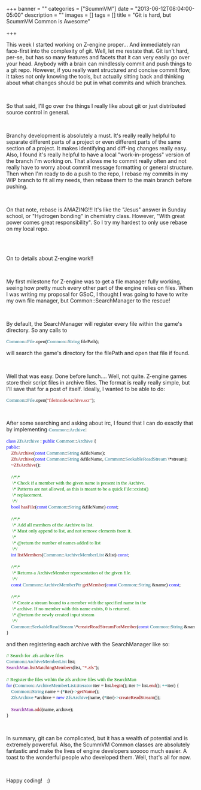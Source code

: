 +++
banner = ""
categories = ["ScummVM"]
date = "2013-06-12T08:04:00-05:00"
description = ""
images = []
tags = []
title = "Git is hard, but ScummVM Common is Awesome"

+++

This week I started working on Z-engine proper... And immediately ran face-first into the complexity of git. Well, let me restate that. Git isn't hard, per-se, but has so many features and facets that it can very easily go over your head. Anybody with a brain can mindlessly commit and push things to a git repo. However, if you really want structured and concise commit flow, it takes not only knowing the tools, but actually sitting back and thinking about what changes should be put in what commits and which branches.

<br/>

So that said, I'll go over the things I really like about git or just distributed source control in general.

<br/>

Branchy development is absolutely a must. It's really really helpful to separate different parts of a project or even different parts of the same section of a project. It makes identifying and diff-ing changes really easy. Also, I found it's really helpful to have a local "work-in-progess" version of the branch I'm working on. That allows me to commit really often and not really have to worry about commit message formatting or general structure. Then when I'm ready to do a push to the repo, I rebase my commits in my WIP branch to fit all my needs, then rebase them to the main branch before pushing.

<br/>

On that note, rebase is AMAZING!!! It's like the "Jesus" answer in Sunday school, or "Hydrogen bonding" in chemistry class. However, "With great power comes great responsibility". So I try my hardest to only use rebase on my local repo.

<br/><br/>

On to details about Z-engine work!!

<br/>

My first milestone for Z-engine was to get a file manager fully working, seeing how pretty much every other part of the engine relies on files. When I was writing my proposal for GSoC, I thought I was going to have to write my own file manager, but Common::SearchManager to the rescue!

<br/>

By default, the SearchManager will register every file within the game's directory. So any calls to
<pre style="font-family:Consolas;font-size:13;color:black;"><span style="color:#216f85;">Common</span>::<span style="color:#216f85;">File</span>.open(<span style="color:#216f85;">Common</span>::<span style="color:#216f85;">String</span>&nbsp;filePath);</pre>

will search the game's directory for the filePath and open that file if found.

<br/>

Well that was easy. Done before lunch.... Well, not quite. Z-engine games store their script files in archive files. The format is really really simple, but I'll save that for a post of itself. Ideally, I wanted to be able to do:
<pre style="font-family:Consolas;font-size:13;color:black;"><span style="color:#216f85;">Common</span>::<span style="color:#216f85;">File</span>.open(<span style="color:#a31515;">&quot;fileInsideArchive.scr&quot;</span>);</pre>

<br/>

After some searching and asking about irc, I found that I can do exactly that by implementing <span style="font-family:Consolas;font-size:13;color:black;"><span style="color:#216f85;">Common</span>::<span style="color:#216f85;">Archive</span></span>:
<pre style="font-family:Consolas;font-size:13;color:black;"><span style="color:blue;">class</span>&nbsp;<span style="color:#216f85;">ZfsArchive</span>&nbsp;:&nbsp;<span style="color:blue;">public</span>&nbsp;<span style="color:#216f85;">Common</span>::<span style="color:#216f85;">Archive</span>&nbsp;{
<span style="color:blue;">public</span>:
&nbsp;&nbsp;&nbsp;&nbsp;<span style="color:#850000;">ZfsArchive</span>(<span style="color:blue;">const</span>&nbsp;<span style="color:#216f85;">Common</span>::<span style="color:#216f85;">String</span>&nbsp;&amp;fileName);
&nbsp;&nbsp;&nbsp;&nbsp;<span style="color:#850000;">ZfsArchive</span>(<span style="color:blue;">const</span>&nbsp;<span style="color:#216f85;">Common</span>::<span style="color:#216f85;">String</span>&nbsp;&amp;fileName,&nbsp;<span style="color:#216f85;">Common</span>::<span style="color:#216f85;">SeekableReadStream</span>&nbsp;\*stream);
&nbsp;&nbsp;&nbsp;&nbsp;<span style="color:#850000;">~</span><span style="color:#850000;">ZfsArchive</span>();
&nbsp;&nbsp;&nbsp;&nbsp;
&nbsp;&nbsp;&nbsp;&nbsp;<span style="color:green;">/\*\*</span>
<span style="color:green;">&nbsp;&nbsp;&nbsp;&nbsp;&nbsp;\*&nbsp;Check&nbsp;if&nbsp;a&nbsp;member&nbsp;with&nbsp;the&nbsp;given&nbsp;name&nbsp;is&nbsp;present&nbsp;in&nbsp;the&nbsp;Archive.</span>
<span style="color:green;">&nbsp;&nbsp;&nbsp;&nbsp;&nbsp;\*&nbsp;Patterns&nbsp;are&nbsp;not&nbsp;allowed,&nbsp;as&nbsp;this&nbsp;is&nbsp;meant&nbsp;to&nbsp;be&nbsp;a&nbsp;quick&nbsp;File::exists()</span>
<span style="color:green;">&nbsp;&nbsp;&nbsp;&nbsp;&nbsp;\*&nbsp;replacement.</span>
<span style="color:green;">&nbsp;&nbsp;&nbsp;&nbsp;&nbsp;\*/</span>
&nbsp;&nbsp;&nbsp;&nbsp;<span style="color:blue;">bool</span>&nbsp;<span style="color:#850000;">hasFile</span>(<span style="color:blue;">const</span>&nbsp;<span style="color:#216f85;">Common</span>::<span style="color:#216f85;">String</span>&nbsp;&amp;fileName)&nbsp;<span style="color:blue;">const</span>;
&nbsp;&nbsp;&nbsp;&nbsp;
&nbsp;&nbsp;&nbsp;&nbsp;<span style="color:green;">/\*\*</span>
<span style="color:green;">&nbsp;&nbsp;&nbsp;&nbsp;&nbsp;\*&nbsp;Add&nbsp;all&nbsp;members&nbsp;of&nbsp;the&nbsp;Archive&nbsp;to&nbsp;list.</span>
<span style="color:green;">&nbsp;&nbsp;&nbsp;&nbsp;&nbsp;\*&nbsp;Must&nbsp;only&nbsp;append&nbsp;to&nbsp;list,&nbsp;and&nbsp;not&nbsp;remove&nbsp;elements&nbsp;from&nbsp;it.</span>
<span style="color:green;">&nbsp;&nbsp;&nbsp;&nbsp;&nbsp;\*</span>
<span style="color:green;">&nbsp;&nbsp;&nbsp;&nbsp;&nbsp;\*&nbsp;@return&nbsp;the&nbsp;number&nbsp;of&nbsp;names&nbsp;added&nbsp;to&nbsp;list</span>
<span style="color:green;">&nbsp;&nbsp;&nbsp;&nbsp;&nbsp;\*/</span>
&nbsp;&nbsp;&nbsp;&nbsp;<span style="color:blue;">int</span>&nbsp;<span style="color:#850000;">listMembers</span>(<span style="color:#216f85;">Common</span>::<span style="color:#216f85;">ArchiveMemberList</span>&nbsp;&amp;list)&nbsp;<span style="color:blue;">const</span>;
&nbsp;&nbsp;&nbsp;&nbsp;
&nbsp;&nbsp;&nbsp;&nbsp;<span style="color:green;">/\*\*</span>
<span style="color:green;">&nbsp;&nbsp;&nbsp;&nbsp;&nbsp;\*&nbsp;Returns&nbsp;a&nbsp;ArchiveMember&nbsp;representation&nbsp;of&nbsp;the&nbsp;given&nbsp;file.</span>
<span style="color:green;">&nbsp;&nbsp;&nbsp;&nbsp;&nbsp;\*/</span>
&nbsp;&nbsp;&nbsp;&nbsp;<span style="color:blue;">const</span>&nbsp;<span style="color:#216f85;">Common</span>::<span style="color:#216f85;">ArchiveMemberPtr</span>&nbsp;<span style="color:#850000;">getMember</span>(<span style="color:blue;">const</span>&nbsp;<span style="color:#216f85;">Common</span>::<span style="color:#216f85;">String</span>&nbsp;&amp;name)&nbsp;<span style="color:blue;">const</span>;
&nbsp;&nbsp;&nbsp;&nbsp;
&nbsp;&nbsp;&nbsp;&nbsp;<span style="color:green;">/\*\*</span>
<span style="color:green;">&nbsp;&nbsp;&nbsp;&nbsp;&nbsp;\*&nbsp;Create&nbsp;a&nbsp;stream&nbsp;bound&nbsp;to&nbsp;a&nbsp;member&nbsp;with&nbsp;the&nbsp;specified&nbsp;name&nbsp;in&nbsp;the</span>
<span style="color:green;">&nbsp;&nbsp;&nbsp;&nbsp;&nbsp;\*&nbsp;archive.&nbsp;If&nbsp;no&nbsp;member&nbsp;with&nbsp;this&nbsp;name&nbsp;exists,&nbsp;0&nbsp;is&nbsp;returned.</span>
<span style="color:green;">&nbsp;&nbsp;&nbsp;&nbsp;&nbsp;\*&nbsp;@return&nbsp;the&nbsp;newly&nbsp;created&nbsp;input&nbsp;stream</span>
<span style="color:green;">&nbsp;&nbsp;&nbsp;&nbsp;&nbsp;\*/</span>
&nbsp;&nbsp;&nbsp;&nbsp;<span style="color:#216f85;">Common</span>::<span style="color:#216f85;">SeekableReadStream</span>&nbsp;\*<span style="color:#850000;">createReadStreamForMember</span>(<span style="color:blue;">const</span>&nbsp;<span style="color:#216f85;">Common</span>::<span style="color:#216f85;">String</span>&nbsp;&amp;name)&nbsp;<span style="color:blue;">const</span>;
}</pre>

and then registering each archive with the SearchManager like so:

<pre style="font-family:Consolas;font-size:13;color:black;"><span style="color:green;">//&nbsp;Search&nbsp;for&nbsp;.zfs&nbsp;archive&nbsp;files</span>
<span style="color:#216f85;">Common</span>::<span style="color:#216f85;">ArchiveMemberList</span>&nbsp;list;
<span style="color:#6f008a;">SearchMan</span>.<span style="color:#850000;">listMatchingMembers</span>(list,&nbsp;<span style="color:#a31515;">&quot;*.zfs&quot;</span>);
 
<span style="color:green;">//&nbsp;Register&nbsp;the&nbsp;files&nbsp;within&nbsp;the&nbsp;zfs&nbsp;archive&nbsp;files&nbsp;with&nbsp;the&nbsp;SearchMan</span>
<span style="color:blue;">for</span>&nbsp;(<span style="color:#216f85;">Common</span>::<span style="color:#216f85;">ArchiveMemberList</span>::<span style="color:#216f85;">iterator</span>&nbsp;iter&nbsp;=&nbsp;list.<span style="color:#850000;">begin</span>();&nbsp;iter&nbsp;<span style="color:teal;">!=</span>&nbsp;list.<span style="color:#850000;">end</span>();&nbsp;<span style="color:teal;">++</span>iter)&nbsp;{
&nbsp;&nbsp;&nbsp;&nbsp;<span style="color:#216f85;">Common</span>::<span style="color:#216f85;">String</span>&nbsp;name&nbsp;=&nbsp;(<span style="color:teal;">*</span>iter)<span style="color:teal;">-&gt;</span><span style="color:#850000;">getName</span>();
&nbsp;&nbsp;&nbsp;&nbsp;<span style="color:#216f85;">ZfsArchive</span>&nbsp;*archive&nbsp;=&nbsp;<span style="color:blue;">new</span>&nbsp;<span style="color:#216f85;">ZfsArchive</span>(name,&nbsp;(<span style="color:teal;">*</span>iter)<span style="color:teal;">-&gt;</span><span style="color:#850000;">createReadStream</span>());
 
&nbsp;&nbsp;&nbsp;&nbsp;<span style="color:#6f008a;">SearchMan</span>.<span style="color:#850000;">add</span>(name,&nbsp;archive);
}</pre>

<br />

In summary, git can be complicated, but it has a wealth of potential and is extremely powereful. Also, the ScummVM Common classes are absolutely fantastic and make the lives of engine developers sooooo much easier. A toast to the wonderful people who developed them. Well, that's all for now.

<br />

Happy coding!&nbsp;&nbsp;&nbsp;:)